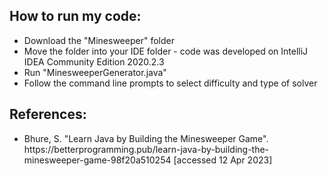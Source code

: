 <h2>How to run my code:</h2>
<ul>
<li> Download the "Minesweeper" folder
<li> Move the folder into your IDE folder - code was developed on IntelliJ IDEA Community Edition 2020.2.3
<li> Run "MinesweeperGenerator.java"
<li> Follow the command line prompts to select difficulty and type of solver
</ul>

<h2>References:</h2>
<ul>
<li> Bhure, S. "Learn Java by Building the Minesweeper Game". https://betterprogramming.pub/learn-java-by-building-the-minesweeper-game-98f20a510254 [accessed 12 Apr 2023]
</ul>
